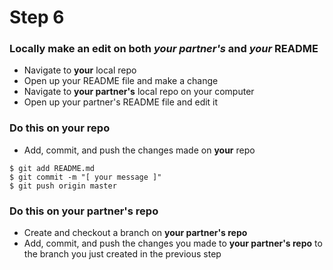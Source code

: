 # Step 6
### Locally make an edit on both *your partner's* and *your* README
- Navigate to **your** local repo
- Open up your README file and make a change
- Navigate to **your partner's** local repo on your computer
- Open up your partner's README file and edit it

### Do this on **your** repo
- Add, commit, and push the changes made on **your** repo
```
$ git add README.md
$ git commit -m "[ your message ]"
$ git push origin master
```

### Do this on your **partner's** repo
- Create and checkout a branch on **your partner's repo**
- Add, commit, and push the changes you made to **your partner's repo** to the branch you just created in the previous step

